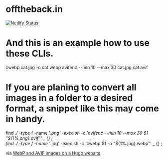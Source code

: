 # offtheback.in
[![Netlify Status](https://api.netlify.com/api/v1/badges/dd1d86c5-dc6f-4890-a14c-337abaf099e0/deploy-status)](https://app.netlify.com/sites/off-the-back/deploys)

# And this is an example how to use these CLIs.
cwebp cat.jpg -o cat.webp
avifenc --min 10 --max 30 cat.jpg cat.avif

# If you are planing to convert all images in a folder to a desired format, a snippet like this may come in handy.
find ./ -type f -name '*.png' -exec sh -c 'avifenc --min 10 --max 30 $1 "${1%.png}.avif"' _ {} \;  
find ./ -type f -name '*.jpg' -exec sh -c 'cwebp $1 -o "${1%.jpg}.webp"' _ {} \;  

via [WebP and AVIF images on a Hugo website](https://pawelgrzybek.com/webp-and-avif-images-on-a-hugo-website/)
